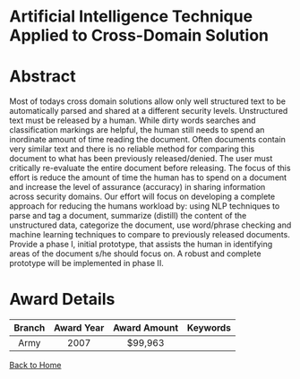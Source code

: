 
Artificial Intelligence Technique Applied to Cross-Domain Solution
==================================================================

# Abstract


Most of todays cross domain solutions allow only well structured text to be automatically parsed and shared at a different security levels. Unstructured text must be released by a human. While dirty words searches and classification markings are helpful, the human still needs to spend an inordinate amount of time reading the document. Often documents contain very similar text and there is no reliable method for comparing this document to what has been previously released/denied. The user must critically re-evaluate the entire document before releasing.   The focus of this effort is reduce the amount of time the human has to spend on a document and increase the level of assurance (accuracy) in sharing information across security domains.  Our effort will focus on developing a complete approach for reducing the humans workload by: using NLP techniques to parse and tag a document, summarize (distill) the content of the unstructured data, categorize the document, use word/phrase checking and machine learning techniques to compare to previously released documents. Provide a phase I, initial prototype, that assists the human in identifying areas of the document s/he should focus on. A robust and complete prototype will be implemented in phase II.  

# Award Details

|Branch|Award Year|Award Amount|Keywords|
| :---: | :---: | :---: | :---: |
|Army|2007|$99,963||
  
  


[Back to Home](https://github.com/chrischow/dod_sbir_awards#2285)